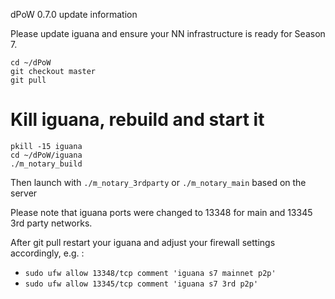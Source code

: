 dPoW 0.7.0 update information


Please update iguana and ensure your NN infrastructure is ready for Season 7.
```
cd ~/dPoW
git checkout master
git pull
```

# Kill iguana, rebuild and start it

```
pkill -15 iguana
cd ~/dPoW/iguana
./m_notary_build
```

Then launch with `./m_notary_3rdparty` or `./m_notary_main` based on the server

Please note that iguana ports were changed to 13348 for main and 13345 3rd party networks.

After git pull restart your iguana and adjust your firewall settings accordingly, e.g. :

- `sudo ufw allow 13348/tcp comment 'iguana s7 mainnet p2p'`
- `sudo ufw allow 13345/tcp comment 'iguana s7 3rd p2p' `
